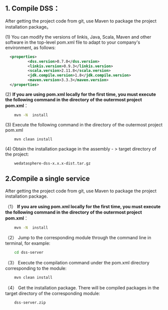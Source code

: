 ## 1. Compile DSS：
   
   After getting the project code from git, use Maven to package the project installation package。  
   
   (1) You can modify the versions of linkis, Java, Scala, Maven and other software in the top-level pom.xml file to adapt to your company's environment, as follows:
   
```xml
  <properties>
          <dss.version>0.7.0</dss.version>
          <linkis.version>0.9.3</linkis.version>
          <scala.version>2.11.8</scala.version>
          <jdk.compile.version>1.8</jdk.compile.version>
          <maven.version>3.3.3</maven.version>
  </properties>
```

   (2) **If you are using pom.xml locally for the first time, you must execute the following command in the directory of the outermost project pom.xml**：
   
```bash
    mvn -N  install
```

   (3) Execute the following command in the directory of the outermost project pom.xml
    
```bash
    mvn clean install
```  

   (4) Obtain the installation package in the assembly - > target directory of the project:

```
    wedatasphere-dss-x.x.x-dist.tar.gz
```

## 2.Compile a single service
   
   After getting the project code from git, use Maven to package the project installation package.   

（1） **If you are using pom.xml locally for the first time, you must execute the following command in the directory of the outermost project pom.xml**：
   
```bash
    mvn -N  install
```
         
（2） Jump to the corresponding module through the command line in terminal, for example:
   
```bash   
    cd dss-server
```

（3） Execute the compilation command under the pom.xml directory corresponding to the module:
   
```bash      
    mvn clean install
```
         
（4） Get the installation package. There will be compiled packages in the target directory of the corresponding module:
   
```
    dss-server.zip
```